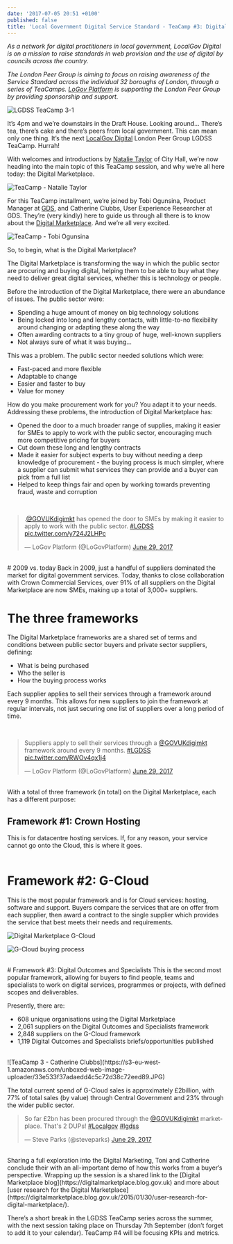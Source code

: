```yaml
---
date: '2017-07-05 20:51 +0100'
published: false
title: 'Local Government Digital Service Standard - TeaCamp #3: Digital Marketplace'
---
```

<i>As a network for digital practitioners in local government, LocalGov Digital is on a mission to raise standards in web provision and the use of digital by councils across the country.</i><br/>

<i>The London Peer Group is aiming to focus on raising awareness of the Service Standard across the individual 32 boroughs of London, through a series of TeaCamps. [LoGov Platform](http://logovplatform.co.uk/) is supporting the London Peer Group by providing sponsorship and support.</i><br/>

![LGDSS TeaCamp 3-1](https://s3-eu-west-1.amazonaws.com/unboxed-web-image-uploader/ebab54af242cb14a926aeca9047cc39b.png)

It’s 4pm and we’re downstairs in the Draft House. Looking around… There’s tea, there’s cake and there’s peers from local government. This can mean only one thing. It’s the next [LocalGov Digital](http://localgovdigital.info/) London Peer Group LGDSS TeaCamp. Hurrah!<br/>

With welcomes and introductions by [Natalie Taylor](https://twitter.com/NatalieRobson) of City Hall, we’re now heading into the main topic of this TeaCamp session, and why we’re all here today: the Digital Marketplace.<br/>

![TeaCamp - Natalie Taylor](https://s3-eu-west-1.amazonaws.com/unboxed-web-image-uploader/cc1f9f780bb609a1b2078ec75d67e38a.JPG)

For this TeaCamp installment, we’re joined by Tobi Ogunsina, Product Manager at [GDS](https://gds.blog.gov.uk/), and Catherine Clubbs, User Experience Researcher at GDS. They’re (very kindly) here to guide us through all there is to know about the [Digital Marketplace](https://www.digitalmarketplace.service.gov.uk/). And we’re all very excited.<br/>

![TeaCamp - Tobi Ogunsina](https://s3-eu-west-1.amazonaws.com/unboxed-web-image-uploader/226dee30ff92be7369f8f3b5891287aa.JPG)

So, to begin, what is the Digital Marketplace?<br/>

The Digital Marketplace is transforming the way in which the public sector are procuring and buying digital, helping them to be able to buy what they need to deliver great digital services, whether this is technology or people.<br/>

Before the introduction of the Digital Marketplace, there were an abundance of issues. The public sector were:<br/>

- Spending a huge amount of money on big technology solutions
- Being locked into long and lengthy contacts, with little-to-no flexibility around changing or adapting these along the way
- Often awarding contracts to a tiny group of huge, well-known suppliers
- Not always sure of what it was buying...

This was a problem. The public sector needed solutions which were:<br/>

- Fast-paced and more flexible
- Adaptable to change
- Easier and faster to buy
- Value for money

How do you make procurement work for you? You adapt it to your needs. Addressing these problems, the introduction of Digital Marketplace has:<br/>

- Opened the door to a much broader range of supplies, making it easier for SMEs to apply to work with the public sector, encouraging much more competitive pricing for buyers
- Cut down these long and lengthy contracts 
- Made it easier for subject experts to buy without needing a deep knowledge of procurement - the buying process is much simpler, where a supplier can submit what services they can provide and a buyer can pick from a full list
- Helped to keep things fair and open by working towards preventing fraud, waste and corruption

<br/>
<blockquote class="twitter-tweet tw-align-center"><p lang="en" dir="ltr">.<a href="https://twitter.com/GOVUKdigimkt">@GOVUKdigimkt</a> has opened the door to SMEs by making it easier to apply to work with the public sector. <a href="https://twitter.com/hashtag/LGDSS?src=hash">#LGDSS</a> <a href="https://t.co/y724J2LHPc">pic.twitter.com/y724J2LHPc</a></p>&mdash; LoGov Platform (@LoGovPlatform) <a href="https://twitter.com/LoGovPlatform/status/880452422627454977">June 29, 2017</a></blockquote>
<script async src="//platform.twitter.com/widgets.js" charset="utf-8"></script>

<br/>
# 2009 vs. today
Back in 2009, just a handful of suppliers dominated the market for digital government services. Today, thanks to close collaboration with Crown Commercial Services, over 91% of all suppliers on the Digital Marketplace are now SMEs, making up a total of 3,000+ suppliers.<br/>

# The three frameworks
The Digital Marketplace frameworks are a shared set of terms and conditions between public sector buyers and private sector suppliers, defining:<br/>

- What is being purchased
- Who the seller is
- How the buying process works

Each supplier applies to sell their services through a framework around every 9 months. This allows for new suppliers to join the framework at regular intervals, not just securing one list of suppliers over a long period of time.<br/>

<br/>
<blockquote class="twitter-tweet tw-align-center"><p lang="en" dir="ltr">Suppliers apply to sell their services through a <a href="https://twitter.com/GOVUKdigimkt">@GOVUKdigimkt</a> framework around every 9 months. <a href="https://twitter.com/hashtag/LGDSS?src=hash">#LGDSS</a> <a href="https://t.co/RWOv4qx1j4">pic.twitter.com/RWOv4qx1j4</a></p>&mdash; LoGov Platform (@LoGovPlatform) <a href="https://twitter.com/LoGovPlatform/status/880454345954914304">June 29, 2017</a></blockquote>
<script async src="//platform.twitter.com/widgets.js" charset="utf-8"></script>

<br/>
With a total of three framework (in total) on the Digital Marketplace, each has a different purpose:<br/>

## Framework #1: Crown Hosting
This is for datacentre hosting services. If, for any reason, your service cannot go onto the Cloud, this is where it goes.<br/>
<br/>

# Framework #2: G-Cloud
This is the most popular framework and is for Cloud services: hosting, software and support. Buyers compare the services that are on offer from each supplier, then award a contract to the single supplier which provides the service that best meets their needs and requirements.<br/>

![Digital Marketplace G-Cloud](https://s3-eu-west-1.amazonaws.com/unboxed-web-image-uploader/0c650aefa152edea84310d4b3bb97912.JPG)

![G-Cloud buying process](https://s3-eu-west-1.amazonaws.com/unboxed-web-image-uploader/3609c8ce932ea5f6d40ffca80de2489a.png)

<br/>
# Framework #3: Digital Outcomes and Specialists
This is the second most popular framework, allowing for buyers to find people, teams and specialists to work on digital services, programmes or projects, with defined scopes and deliverables.<br/>

Presently, there are:<br/>

- 608 unique organisations using the Digital Marketplace
- 2,061 suppliers on the Digital Outcomes and Specialists framework
- 2,848 suppliers on the G-Cloud framework
- 1,119 Digital Outcomes and Specialists briefs/opportunities published

<br/>
![TeaCamp 3 - Catherine Clubbs](https://s3-eu-west-1.amazonaws.com/unboxed-web-image-uploader/33e533f37adaedd4c5c72d38c72eed89.JPG)

The total current spend of G-Cloud sales is approximately £2billion, with 77% of total sales (by value) through Central Government and 23% through the wider public sector.<br/>

<blockquote class="twitter-tweet tw-align-center"><p lang="en" dir="ltr">So far £2bn has been procured through the <a href="https://twitter.com/GOVUKdigimkt">@GOVUKdigimkt</a> marketplace. That&#39;s 2 DUPs! <a href="https://twitter.com/hashtag/Localgov?src=hash">#Localgov</a> <a href="https://twitter.com/hashtag/lgdss?src=hash">#lgdss</a></p>&mdash; Steve Parks (@steveparks) <a href="https://twitter.com/steveparks/status/880464753948327936">June 29, 2017</a></blockquote>
<script async src="//platform.twitter.com/widgets.js" charset="utf-8"></script>

<br/>
Sharing a full exploration into the Digital Marketing, Toni and Catherine conclude their with an all-important demo of how this works from a buyer’s perspective. Wrapping up the session is a shared link to the [Digital Marketplace blog](https://digitalmarketplace.blog.gov.uk) and more about [user research for the Digital Marketplace](https://digitalmarketplace.blog.gov.uk/2015/01/30/user-research-for-digital-marketplace/).<br/>

There’s a short break in the LGDSS TeaCamp series across the summer, with the next session taking place on Thursday 7th September (don’t forget to add it to your calendar). TeaCamp #4 will be focusing KPIs and metrics.<br/>























